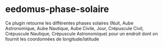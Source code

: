 # eedomus-phase-solaire
Ce plugin retourne les différentes phases solaires (Nuit, Aube Astronomique, Aube Nautique, Aube Civile, Jour, Crépuscule Civil, Crépuscule Nautique, Crépuscule Astronomique) pour un endroit dont on fournit les coordonnées de longitude/latitude
